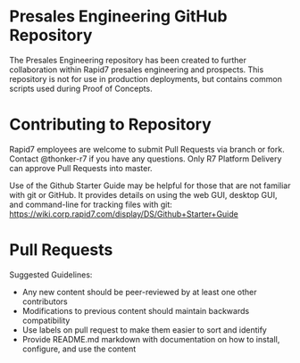 # Presales Engineering GitHub Repository
The Presales Engineering repository has been created to further collaboration within Rapid7 presales engineering and prospects. This repository is not for use in production deployments, but contains common scripts used during Proof of Concepts.

# Contributing to Repository
Rapid7 employees are welcome to submit Pull Requests via branch or fork. Contact @thonker-r7 if you have any questions. Only R7 Platform Delivery can approve Pull Requests into master.

Use of the Github Starter Guide may be helpful for those that are not familiar with git or GitHub.  It provides 
details on using the web GUI, desktop GUI, and command-line for tracking files with git:
https://wiki.corp.rapid7.com/display/DS/Github+Starter+Guide
 
# Pull Requests
Suggested Guidelines:
* Any new content should be peer-reviewed by at least one other contributors
* Modifications to previous content should maintain backwards compatibility
* Use labels on pull request to make them easier to sort and identify
* Provide README.md markdown with documentation on how to install, configure, and use the content
